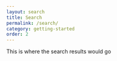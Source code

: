 ```yaml
---
layout: search
title: Search
permalink: /search/
category: getting-started
order: 2
---
```


This is where the search results would go
